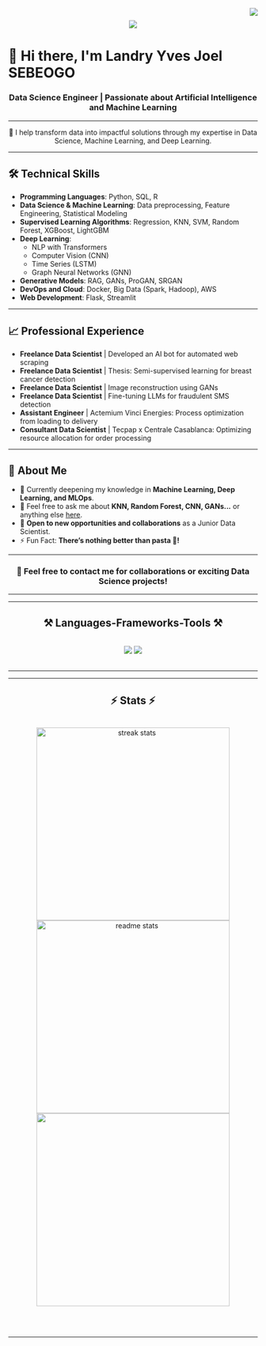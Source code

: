 <img align="right" src="https://visitor-badge.laobi.icu/badge?page_id=LandryJoelYvesSEBEOGO.LandryJoelYvesSEBEOGO
" />

<h1 align="center">
    <img src="https://readme-typing-svg.herokuapp.com/?font=Righteous&size=35&center=true&vCenter=true&width=500&height=70&duration=4000&lines=Hi+There!+👋;+I'm+Landry+Yves+Joel!;" />
</h1>

# 👋 Hi there, I'm Landry Yves Joel SEBEOGO

<h3 align="center">Data Science Engineer | Passionate about Artificial Intelligence and Machine Learning</h3>

---

<p align="center">
🎯 I help transform data into impactful solutions through my expertise in Data Science, Machine Learning, and Deep Learning.
</p>

---

## 🛠 Technical Skills

- **Programming Languages**: Python, SQL, R
- **Data Science & Machine Learning**: Data preprocessing, Feature Engineering, Statistical Modeling
- **Supervised Learning Algorithms**: Regression, KNN, SVM, Random Forest, XGBoost, LightGBM
- **Deep Learning**:
  - NLP with Transformers
  - Computer Vision (CNN)
  - Time Series (LSTM)
  - Graph Neural Networks (GNN)
- **Generative Models**: RAG, GANs, ProGAN, SRGAN
- **DevOps and Cloud**: Docker, Big Data (Spark, Hadoop), AWS
- **Web Development**: Flask, Streamlit

---

## 📈 Professional Experience

- **Freelance Data Scientist** | Developed an AI bot for automated web scraping
- **Freelance Data Scientist** | Thesis: Semi-supervised learning for breast cancer detection
- **Freelance Data Scientist** | Image reconstruction using GANs
- **Freelance Data Scientist** | Fine-tuning LLMs for fraudulent SMS detection
- **Assistant Engineer** | Actemium Vinci Energies: Process optimization from loading to delivery
- **Consultant Data Scientist** | Tecpap x Centrale Casablanca: Optimizing resource allocation for order processing

---

## 🚀 About Me

- 🌱 Currently deepening my knowledge in **Machine Learning, Deep Learning, and MLOps**.
- 💬 Feel free to ask me about **KNN, Random Forest, CNN, GANs...** or anything else [here](https://github.com/LandryJoelYvesSEBEOGO).
- 📩 **Open to new opportunities and collaborations** as a Junior Data Scientist.
- ⚡ Fun Fact: **There’s nothing better than pasta 🍝!**

---

<div align="center">

<h3>🤝 Feel free to contact me for collaborations or exciting Data Science projects!</h3>

</div>

---


 <hr/>
 
<h2 align="center">⚒️ Languages-Frameworks-Tools ⚒️</h2>
<br/>
<div align="center">
    <img src="https://skillicons.dev/icons?i=py,r,html,css,vscode,github,git,r,docker,fastapi,githubactions," />
    <img src="https://skillicons.dev/icons?i=python,notion,latex,kali,eclipse,anaconda,pr,mysql" /><br>
</div>

<br/>
<hr/>


<hr/>

<h2 align="center">⚡ Stats ⚡</h2>
<br>
<div align=center>
  
  <img width=390 src="https://github-readme-streak-stats.herokuapp.com/?user=LandryJoelYvesSEBEOGO&theme=vue-dark&hide_border=true" alt="streak stats"/>
  <img width=390 src="https://github-readme-stats.vercel.app/api?username=LandryJoelYvesSEBEOGO&theme=vue-dark&show_icons=true&hide_border=true&count_private=true" alt="readme stats" />
  <br/>
  <img width=390 align="center" src="https://github-readme-stats.vercel.app/api/top-langs/?username=LandryJoelYvesSEBEOGO&theme=vue-dark&show_icons=true&hide_border=true&layout=compact" />
</div>

<br/><br/>

<hr/>

<br/>

